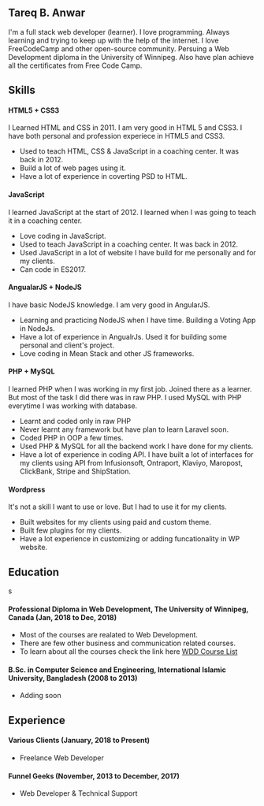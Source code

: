 ## Tareq B. Anwar

I'm a full stack web developer (learner). I love programming. Always learning and trying to keep up with the help of the internet. I love FreeCodeCamp and other open-source community. Persuing a Web Development diploma in the University of Winnipeg. Also have plan achieve all the certificates from Free Code Camp.

## Skills

#### HTML5 + CSS3

I Learned HTML and CSS in 2011. I am very good in HTML 5 and CSS3. I have both personal and profession experiece in HTML5 and CSS3.

- Used to teach HTML, CSS & JavaScript in a coaching center. It was back in 2012. 
- Build a lot of web pages using it.
- Have a lot of experience in coverting PSD to HTML. 

#### JavaScript

I learned JavaScript at the start of 2012. I learned when I was going to teach it in a coaching center. 

- Love coding in JavaScript.
- Used to teach JavaScript in a coaching center. It was back in 2012. 
- Used JavaScript in a lot of website I have build for me personally and for my clients.
- Can code in ES2017.

#### AngualarJS + NodeJS

I have basic NodeJS knowledge. I am very good in AngularJS.

- Learning and practicing NodeJS when I have time. Building a Voting App in NodeJs.
- Have a lot of experience in AngualrJs. Used it for building some personal and client's project.
- Love coding in Mean Stack and other JS frameworks. 

#### PHP + MySQL

I learned PHP when I was working in my first job. Joined there as a learner. But most of the task I did there was in raw PHP. I used MySQL with PHP everytime I was working with database.

- Learnt and coded only in raw PHP
- Never learnt any framework but have plan to learn Laravel soon. 
- Coded PHP in OOP a few times.
- Used PHP & MySQL for all the backend work I have done for my clients.
- Have a lot of experience in coding API. I have built a lot of interfaces for my clients using API from Infusionsoft, Ontraport, Klaviyo, Maropost, ClickBank, Stripe and ShipStation.

#### Wordpress

It's not a skill I want to use or love. But I had to use it for my clients.

- Built websites for my clients using paid and custom theme.
- Built few plugins for my clients.
- Have a lot experience in customizing or adding funcationality in WP website.

## Education
s
#### Professional Diploma in Web Development, The University of Winnipeg, Canada (Jan, 2018 to Dec, 2018)

- Most of the courses are realated to Web Development.
- There are few other business and communication related courses.
- To learn about all the courses check the link here [WDD Course List](COURSES.md)

#### B.Sc. in Computer Science and Engineering, International Islamic University, Bangladesh (2008 to 2013)

- Adding soon

## Experience

#### Various Clients (January, 2018 to Present)   
- Freelance Web Developer
#### Funnel Geeks (November, 2013 to December, 2017)    
- Web Developer & Technical Support 
